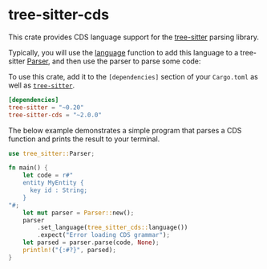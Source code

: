 # tree-sitter-cds

This crate provides CDS language support for the [tree-sitter][] parsing library.

Typically, you will use the [language][language func] function to add this language
to a tree-sitter [Parser][], and then use the parser to parse some code:

To use this crate, add it to the `[dependencies]` section of your
`Cargo.toml` as well as [`tree-sitter`][tree-sitter crate].

``` toml
[dependencies]
tree-sitter = "~0.20"
tree-sitter-cds = "~2.0.0"
```

The below example demonstrates a simple program that parses a CDS
function and prints the result to your terminal.

```rust
use tree_sitter::Parser;

fn main() {
    let code = r#"
    entity MyEntity {
      key id : String;
    }
"#;
    let mut parser = Parser::new();
    parser
        .set_language(tree_sitter_cds::language())
        .expect("Error loading CDS grammar");
    let parsed = parser.parse(code, None);
    println!("{:#?}", parsed);
}
```


[language func]: https://docs.rs/tree-sitter-javascript/*/tree_sitter_cds/fn.language.html
[Parser]: https://docs.rs/tree-sitter/*/tree_sitter/struct.Parser.html
[tree-sitter]: https://tree-sitter.github.io/
[tree-sitter crate]: https://crates.io/crates/tree-sitter
